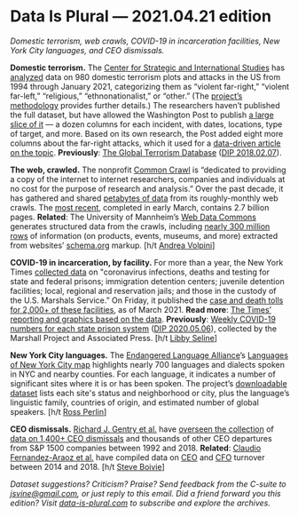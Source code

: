 Data Is Plural — 2021.04.21 edition
===================================

*Domestic terrorism, web crawls, COVID-19 in incarceration facilities, New York City languages, and CEO dismissals.*


__Domestic terrorism.__ The [Center for Strategic and International Studies](https://www.csis.org/programs/about-us) has [analyzed](https://www.csis.org/analysis/military-police-and-rise-terrorism-united-states) data on 980 domestic terrorism plots and attacks in the US from 1994 through January 2021, categorizing them as “violent far-right,” “violent far-left,” “religious,” “ethnonationalist,” or “other.” (The [project’s methodology](https://csis-website-prod.s3.amazonaws.com/s3fs-public/publication/210412_Jones_Methodology.pdf) provides further details.) The researchers haven’t published the full dataset, but have allowed the Washington Post to publish [a large slice of it](https://github.com/wpinvestigative/csis_domestic_terrorism) — a dozen columns for each incident, with dates, locations, type of target, and more. Based on its own research, the Post added eight more columns about the far-right attacks, which it used for a [data-driven article on the topic](https://www.washingtonpost.com/investigations/interactive/2021/domestic-terrorism-data/). __Previously__: [The Global Terrorism Database](http://www.start.umd.edu/gtd/) ([DIP 2018.02.07](https://www.data-is-plural.com/archive/2018-02-07-edition/)).


__The web, crawled.__ The nonprofit [Common Crawl](https://commoncrawl.org/) is “dedicated to providing a copy of the internet to internet researchers, companies and individuals at no cost for the purpose of research and analysis.” Over the past decade, it has gathered and shared [petabytes of data](https://commoncrawl.org/the-data/get-started/) from its roughly-monthly web crawls. The [most recent](https://commoncrawl.org/2021/03/february-march-2021-crawl-archive-now-available/), completed in early March, contains 2.7 billion pages. __Related__: The University of Mannheim’s [Web Data Commons](http://webdatacommons.org/) generates structured data from the crawls, including [nearly 300 million rows](http://webdatacommons.org/structureddata/schemaorgtables/) of information (on products, events, museums, and more) extracted from websites’ [schema.org](https://schema.org/) markup. [h/t [Andrea Volpini](https://twitter.com/cyberandy/status/1376540713614204930)]


__COVID-19 in incarceration, by facility.__ For more than a year, the New York Times [collected data](https://github.com/nytimes/covid-19-data/tree/master/prisons) on "coronavirus infections, deaths and testing for state and federal prisons; immigration detention centers; juvenile detention facilities; local, regional and reservation jails; and those in the custody of the U.S. Marshals Service.” On Friday, it published the [case and death tolls for 2,000+ of these facilities](https://github.com/nytimes/covid-19-data/blob/master/prisons/facilities.csv), as of March 2021. __Read more__: [The Times’ reporting and graphics based on the data](https://www.nytimes.com/interactive/2021/04/10/us/covid-prison-outbreak.html). __Previously__: [Weekly COVID-19 numbers for each state prison system](https://github.com/themarshallproject/COVID_prison_data) ([DIP 2020.05.06](https://www.data-is-plural.com/archive/2020-05-06-edition/)), collected by the Marshall Project and Associated Press. [h/t [Libby Seline](https://twitter.com/LibbySeline)]


__New York City languages.__ The [Endangered Language Alliance](https://elalliance.org/)’s [Languages of New York City map](https://languagemap.nyc/) highlights nearly 700 languages and dialects spoken in NYC and nearby counties. For each language, it indicates a number of significant sites where it is or has been spoken. The project’s [downloadable dataset](https://languagemap.nyc/Data) lists each site's status and neighborhood or city, plus the language’s linguistic family, countries of origin, and estimated number of global speakers. [h/t [Ross Perlin](https://twitter.com/RossPerlin/status/1382699074739187717)]


__CEO dismissals.__ [Richard J. Gentry et al.](https://onlinelibrary.wiley.com/doi/abs/10.1002/smj.3278) have [overseen the collection](https://docs.google.com/document/d/1VtY-_7es3JE9ymnTNYUTp9nwJW4VPpduOY0L-z1Yh9s/edit) of [data on 1,400+ CEO dismissals](https://zenodo.org/record/4618103) and thousands of other CEO departures from S&P 1500 companies between 1992 and 2018. __Related__: [Claudio Fernandez-Araoz et al.](https://papers.ssrn.com/sol3/papers.cfm?abstract_id=3824812) have compiled data on [CEO](https://dataverse.harvard.edu/dataset.xhtml?persistentId=doi:10.7910/DVN/FG0FOE) and [CFO](https://dataverse.harvard.edu/dataset.xhtml?persistentId=doi:10.7910/DVN/ZC0AKE) turnover between 2014 and 2018. [h/t [Steve Boivie](https://twitter.com/steveboivie/status/1379976286462951426)]


*Dataset suggestions? Criticism? Praise? Send feedback from the C-suite to jsvine@gmail.com, or just reply to this email. Did a friend forward you this edition? Visit [data-is-plural.com](https://www.data-is-plural.com) to subscribe and explore the archives.*
